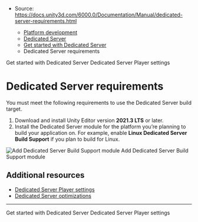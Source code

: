 * Source: https://docs.unity3d.com/6000.0/Documentation/Manual/dedicated-server-requirements.html

  * [Platform development ](https://docs.unity3d.com/6000.0/Documentation/Manual/PlatformSpecific.html)
  * [Dedicated Server](https://docs.unity3d.com/6000.0/Documentation/Manual/dedicated-server.html)
  * [Get started with Dedicated Server](https://docs.unity3d.com/6000.0/Documentation/Manual/dedicated-server-get-started.html)
  * Dedicated Server requirements


[](https://docs.unity3d.com/6000.0/Documentation/Manual/dedicated-server-get-started.html)
Get started with Dedicated Server
[](https://docs.unity3d.com/6000.0/Documentation/Manual/dedicated-server-player-settings.html)
Dedicated Server Player settings
# Dedicated Server requirements
You must meet the following requirements to use the Dedicated Server build target.
  1. Download and install Unity Editor version **2021.3 LTS** or later.
  2. Install the Dedicated Server module for the platform you’re planning to build your application on. For example, enable **Linux Dedicated Server Build Support** if you plan to build for Linux.

![Add Dedicated Server Build Support module](https://docs.unity3d.com/6000.0/Documentation/uploads/Main/dedicated-server-install.png) Add Dedicated Server Build Support module
## Additional resources
  * [Dedicated Server Player settings](https://docs.unity3d.com/6000.0/Documentation/Manual/dedicated-server-player-settings.html)
  * [Dedicated Server optimizations](https://docs.unity3d.com/6000.0/Documentation/Manual/dedicated-server-optimizations.html)


* * *
[](https://docs.unity3d.com/6000.0/Documentation/Manual/dedicated-server-get-started.html)
Get started with Dedicated Server
[](https://docs.unity3d.com/6000.0/Documentation/Manual/dedicated-server-player-settings.html)
Dedicated Server Player settings
